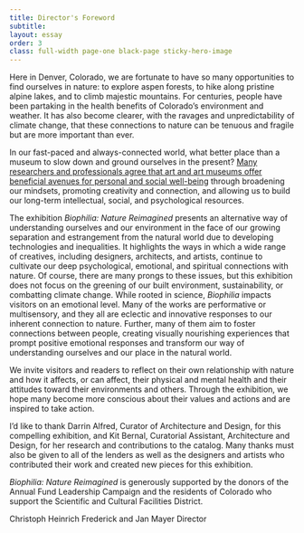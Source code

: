 ```yaml
---
title: Director's Foreword
subtitle:
layout: essay
order: 3
class: full-width page-one black-page sticky-hero-image
---
```


Here in Denver, Colorado, we are fortunate to have so many opportunities to find ourselves in nature: to explore aspen forests, to hike along pristine alpine lakes, and to climb majestic mountains. For centuries, people have been partaking in the health benefits of Colorado’s environment and weather. It has also become clearer, with the ravages and unpredictability of climate change, that these connections to nature can be tenuous and fragile but are more important than ever.

In our fast-paced and always-connected world, what better place than a museum to slow down and ground ourselves in the present? [Many researchers and professionals agree that art and art museums offer beneficial avenues for personal and social well-being](https://d26jxt5097u8sr.cloudfront.net/file_share/Art%20Museums%20and%20Well-Being.pdf) through broadening our mindsets, promoting creativity and connection, and allowing us to build our long-term intellectual, social, and psychological resources.

The exhibition *Biophilia: Nature Reimagined* presents an alternative way of understanding ourselves and our environment in the face of our growing separation and estrangement from the natural world due to developing technologies and inequalities. It highlights the ways in which a wide range of creatives, including designers, architects, and artists, continue to cultivate our deep psychological, emotional, and spiritual connections with nature. Of course, there are many prongs to these issues, but this exhibition does not focus on the greening of our built environment, sustainability, or combatting climate change. While rooted in science, *Biophilia* impacts visitors on an emotional level. Many of the works are performative or multisensory, and they all are eclectic and innovative responses to our inherent connection to nature. Further, many of them aim to foster connections between people, creating visually nourishing experiences that prompt positive emotional responses and transform our way of understanding ourselves and our place in the natural world.

We invite visitors and readers to reflect on their own relationship with nature and how it affects, or can affect, their physical and mental health and their attitudes toward their environments and others. Through the exhibition, we hope many become more conscious about their values and actions and are inspired to take action.

I’d like to thank Darrin Alfred, Curator of Architecture and Design, for this compelling exhibition, and Kit Bernal, Curatorial Assistant, Architecture and Design, for her research and contributions to the catalog. Many thanks must also be given to all of the lenders as well as the designers and artists who contributed their work and created new pieces for this exhibition.

*Biophilia: Nature Reimagined* is generously supported by the donors of the Annual Fund Leadership Campaign and the residents of Colorado who support the Scientific and Cultural Facilities District.

Christoph Heinrich
Frederick and Jan Mayer Director
